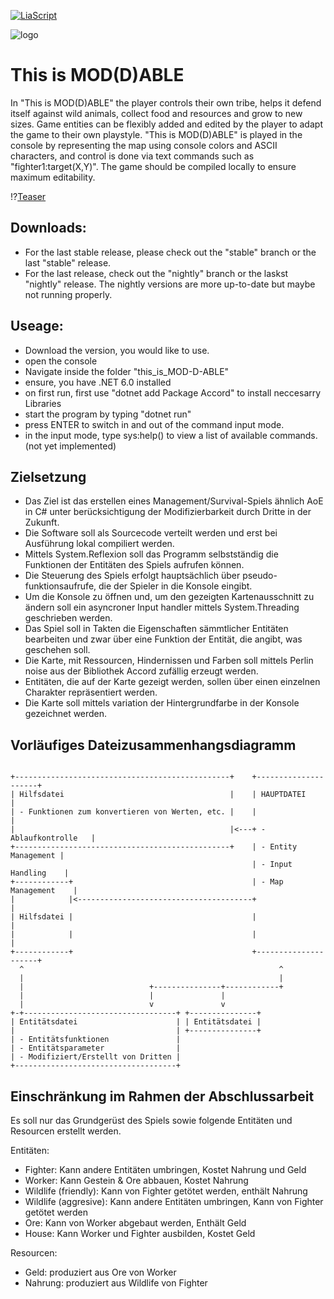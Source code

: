 <!--

author:   Björn Schnabel
email:    bjoern.schnabel09@gmail.com
version:  0.0.2
language: de
narrator: Deutsch Female
title: GoT README

import: https://github.com/liascript/CodeRunner
        https://raw.githubusercontent.com/liascript-templates/plantUML/master/README.md
        https://raw.githubusercontent.com/liaTemplates/ExplainGit/master/README.md

-->

[![LiaScript](https://raw.githubusercontent.com/LiaScript/LiaScript/main/badges/course.svg)](https://liascript.github.io/course/?https://github.com/Kerbaltec-Solutions/this_is_MOD-D-ABLE/blob/master/README.md)

![logo](https://github.com/Kerbaltec-Solutions/this_is_MOD-D-ABLE/assets/61379284/6656a1be-4630-4b50-94ab-39ce8dfa382c)

# This is MOD(D)ABLE

In "This is MOD(D)ABLE" the player controls their own tribe, helps it defend itself against wild animals, collect food and resources and grow to new sizes. Game entities can be flexibly added and edited by the player to adapt the game to their own playstyle. "This is MOD(D)ABLE" is played in the console by representing the map using console colors and ASCII characters, and control is done via text commands such as "fighter1:target(X,Y)". The game should be compiled locally to ensure maximum editability.

!?[Teaser](https://youtu.be/KSM9npYXOmA?si=7c-HhC6Mh-OfnPDE)

## Downloads:

- For the last stable release, please check out the "stable" branch or the last "stable" release.
- For the last release, check out the "nightly" branch or the laskst "nightly" release. The nightly versions are more up-to-date but maybe not running properly.

## Useage: 

- Download the version, you would like to use.
- open the console
- Navigate inside the folder "this_is_MOD-D-ABLE"
- ensure, you have .NET 6.0 installed
- on first run, first use "dotnet add Package Accord" to install neccesarry Libraries
- start the program by typing "dotnet run"
- press ENTER to switch in and out of the command input mode.
- in the input mode, type sys:help() to view a list of available commands. (not yet implemented)

## Zielsetzung

- Das Ziel ist das erstellen eines Management/Survival-Spiels ähnlich AoE in C# unter berücksichtigung der Modifizierbarkeit durch Dritte in der Zukunft.
- Die Software soll als Sourcecode verteilt werden und erst bei Ausführung lokal compiliert werden.
- Mittels System.Reflexion soll das Programm selbstständig die Funktionen der Entitäten des Spiels aufrufen können.
- Die Steuerung des Spiels erfolgt hauptsächlich über pseudo-funktionsaufrufe, die der Spieler in die Konsole eingibt.
- Um die Konsole zu öffnen und, um den gezeigten Kartenausschnitt zu ändern soll ein asyncroner Input handler mittels System.Threading geschrieben werden.
- Das Spiel soll in Takten die Eigenschaften sämmtlicher Entitäten bearbeiten und zwar über eine Funktion der Entität, die angibt, was geschehen soll.
- Die Karte, mit Ressourcen, Hindernissen und Farben soll mittels Perlin noise aus der Bibliothek Accord zufällig erzeugt werden.
- Entitäten, die auf der Karte gezeigt werden, sollen über einen einzelnen Charakter repräsentiert werden.
- Die Karte soll mittels variation der Hintergrundfarbe in der Konsole gezeichnet werden.

## Vorläufiges Dateizusammenhangsdiagramm
<!--
style="width: 90%; max-width: 860px; display: block; margin-left: auto; margin-right: auto;"
-->
````ascii

+------------------------------------------------+    +---------------------+
| Hilfsdatei                                     |    | HAUPTDATEI          |
| - Funktionen zum konvertieren von Werten, etc. |    |                     |
|                                                |<---+ - Ablaufkontrolle   |
+------------------------------------------------+    | - Entity Management |
                                                      | - Input Handling    |
+------------+                                        | - Map Management    |
|            |<---------------------------------------+                     |
| Hilfsdatei |                                        |                     |
|            |                                        |                     |
+------------+                                        +---------------------+
  ^                                                         ^
  |                                                         |
  |                            +---------------+------------+
  |                            |               |
  |                            v               v
+-+----------------------------------+ +---------------+
| Entitätsdatei                      | | Entitätsdatei |
|                                    | +---------------+
| - Entitätsfunktionen               |
| - Entitätsparameter                |
| - Modifiziert/Erstellt von Dritten |
+------------------------------------+

````

## Einschränkung im Rahmen der Abschlussarbeit

Es soll nur das Grundgerüst des Spiels sowie folgende Entitäten und Resourcen erstellt werden.

Entitäten:

- Fighter: Kann andere Entitäten umbringen, Kostet Nahrung und Geld
- Worker: Kann Gestein & Ore abbauen, Kostet Nahrung
- Wildlife (friendly): Kann von Fighter getötet werden, enthält Nahrung
- Wildlife (aggresive): Kann andere Entitäten umbringen, Kann von Fighter getötet werden
- Ore: Kann von Worker abgebaut werden, Enthält Geld
- House: Kann Worker und Fighter ausbilden, Kostet Geld

Resourcen:

- Geld: produziert aus Ore von Worker
- Nahrung: produziert aus Wildlife von Fighter
